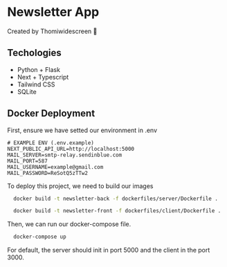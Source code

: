 
# Newsletter App

Created by Thomiwidescreen 💖



## Techologies

- Python + Flask
- Next + Typescript
- Tailwind CSS
- SQLite


## Docker Deployment

First, ensure we have setted our environment in .env

```env
# EXAMPLE ENV (.env.example)
NEXT_PUBLIC_API_URL=http://localhost:5000
MAIL_SERVER=smtp-relay.sendinblue.com
MAIL_PORT=587
MAIL_USERNAME=example@gmail.com
MAIL_PASSWORD=ReSotQ5zTTw2

```

To deploy this project, we need to build our images

```bash
  docker build -t newsletter-back -f dockerfiles/server/Dockerfile .

  docker build -t newsletter-front -f dockerfiles/client/Dockerfile .
```

Then, we can run our docker-compose file.

```bash
  docker-compose up
```

For default, the server should init in port 5000 and the client in the port 3000.